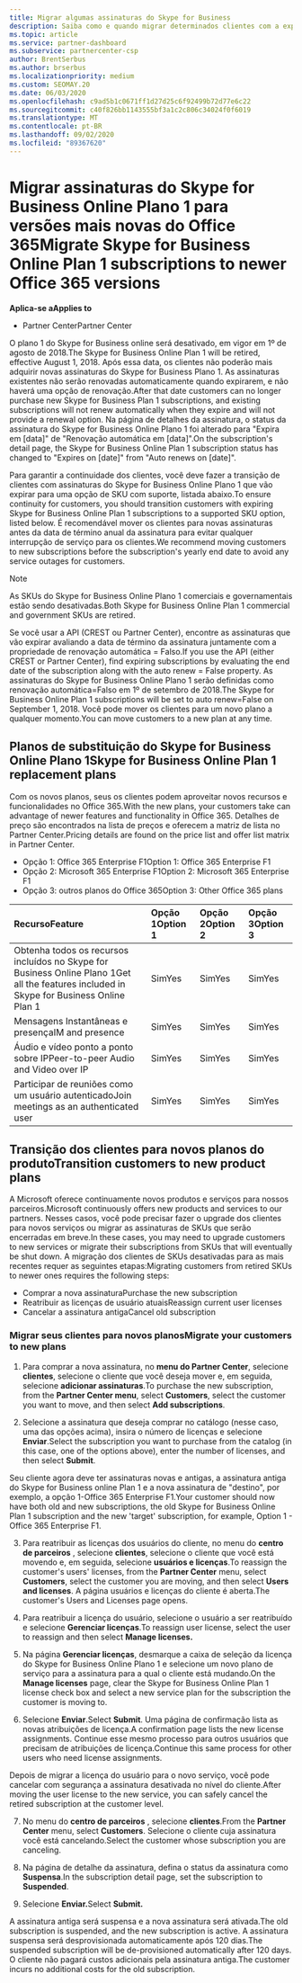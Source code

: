 ```yaml
---
title: Migrar algumas assinaturas do Skype for Business
description: Saiba como e quando migrar determinados clientes com a expiração de assinaturas do plano 1 do Skype for Business online para novas versões do Office 365.
ms.topic: article
ms.service: partner-dashboard
ms.subservice: partnercenter-csp
author: BrentSerbus
ms.author: brserbus
ms.localizationpriority: medium
ms.custom: SEOMAY.20
ms.date: 06/03/2020
ms.openlocfilehash: c9ad5b1c0671ff1d27d25c6f92499b72d77e6c22
ms.sourcegitcommit: c40f826bb1143555bf3a1c2c806c34024f0f6019
ms.translationtype: MT
ms.contentlocale: pt-BR
ms.lasthandoff: 09/02/2020
ms.locfileid: "89367620"
---
```

# <a name="migrate-skype-for-business-online-plan-1-subscriptions-to-newer-office-365-versions"></a><span data-ttu-id="51da6-103">Migrar assinaturas do Skype for Business Online Plano 1 para versões mais novas do Office 365</span><span class="sxs-lookup"><span data-stu-id="51da6-103">Migrate Skype for Business Online Plan 1 subscriptions to newer Office 365 versions</span></span>

<span data-ttu-id="51da6-104">**Aplica-se a**</span><span class="sxs-lookup"><span data-stu-id="51da6-104">**Applies to**</span></span>

- <span data-ttu-id="51da6-105">Partner Center</span><span class="sxs-lookup"><span data-stu-id="51da6-105">Partner Center</span></span>

<span data-ttu-id="51da6-106">O plano 1 do Skype for Business online será desativado, em vigor em 1º de agosto de 2018.</span><span class="sxs-lookup"><span data-stu-id="51da6-106">The Skype for Business Online Plan 1 will be retired, effective August 1, 2018.</span></span> <span data-ttu-id="51da6-107">Após essa data, os clientes não poderão mais adquirir novas assinaturas do Skype for Business Plano 1. As assinaturas existentes não serão renovadas automaticamente quando expirarem, e não haverá uma opção de renovação.</span><span class="sxs-lookup"><span data-stu-id="51da6-107">After that date customers can no longer purchase new Skype for Business Plan 1 subscriptions, and existing subscriptions will not renew automatically when they expire and will not provide a renewal option.</span></span> <span data-ttu-id="51da6-108">Na página de detalhes da assinatura, o status da assinatura do Skype for Business Online Plano 1 foi alterado para "Expira em [data]" de "Renovação automática em [data]".</span><span class="sxs-lookup"><span data-stu-id="51da6-108">On the subscription's detail page, the Skype for Business Online Plan 1 subscription status has changed to "Expires on [date]" from "Auto renews on [date]".</span></span>  

<span data-ttu-id="51da6-109">Para garantir a continuidade dos clientes, você deve fazer a transição de clientes com assinaturas do Skype for Business Online Plano 1 que vão expirar para uma opção de SKU com suporte, listada abaixo.</span><span class="sxs-lookup"><span data-stu-id="51da6-109">To ensure continuity for customers, you should transition customers with expiring Skype for Business Online Plan 1 subscriptions to a supported SKU option, listed below.</span></span> <span data-ttu-id="51da6-110">É recomendável mover os clientes para novas assinaturas antes da data de término anual da assinatura para evitar qualquer interrupção de serviço para os clientes.</span><span class="sxs-lookup"><span data-stu-id="51da6-110">We recommend moving customers to new subscriptions before the subscription's yearly end date to avoid any service outages for customers.</span></span> 

>[!NOTE]
><span data-ttu-id="51da6-111">As SKUs do Skype for Business Online Plano 1 comerciais e governamentais estão sendo desativadas.</span><span class="sxs-lookup"><span data-stu-id="51da6-111">Both Skype for Business Online Plan 1 commercial and government SKUs are retired.</span></span>

<span data-ttu-id="51da6-112">Se você usar a API (CREST ou Partner Center), encontre as assinaturas que vão expirar avaliando a data de término da assinatura juntamente com a propriedade de renovação automática = Falso.</span><span class="sxs-lookup"><span data-stu-id="51da6-112">If you use the API (either CREST or Partner Center), find expiring subscriptions by evaluating the end date of the subscription along with the auto renew = False property.</span></span> <span data-ttu-id="51da6-113">As assinaturas do Skype for Business Online Plano 1 serão definidas como renovação automática=Falso em 1º de setembro de 2018.</span><span class="sxs-lookup"><span data-stu-id="51da6-113">The Skype for Business Online Plan 1 subscriptions will be set to auto renew=False on September 1, 2018.</span></span> <span data-ttu-id="51da6-114">Você pode mover os clientes para um novo plano a qualquer momento.</span><span class="sxs-lookup"><span data-stu-id="51da6-114">You can move customers to a new plan at any time.</span></span> 

## <a name="skype-for-business-online-plan-1-replacement-plans"></a><span data-ttu-id="51da6-115">Planos de substituição do Skype for Business Online Plano 1</span><span class="sxs-lookup"><span data-stu-id="51da6-115">Skype for Business Online Plan 1 replacement plans</span></span>

<span data-ttu-id="51da6-116">Com os novos planos, seus os clientes podem aproveitar novos recursos e funcionalidades no Office 365.</span><span class="sxs-lookup"><span data-stu-id="51da6-116">With the new plans, your customers take can advantage of newer features and functionality in Office 365.</span></span> <span data-ttu-id="51da6-117">Detalhes de preço são encontrados na lista de preços e oferecem a matriz de lista no Partner Center.</span><span class="sxs-lookup"><span data-stu-id="51da6-117">Pricing details are found on the price list and offer list matrix in Partner Center.</span></span> 

- <span data-ttu-id="51da6-118">Opção 1: Office 365 Enterprise F1</span><span class="sxs-lookup"><span data-stu-id="51da6-118">Option 1: Office 365 Enterprise F1</span></span>
- <span data-ttu-id="51da6-119">Opção 2: Microsoft 365 Enterprise F1</span><span class="sxs-lookup"><span data-stu-id="51da6-119">Option 2: Microsoft 365 Enterprise F1</span></span>
- <span data-ttu-id="51da6-120">Opção 3: outros planos do Office 365</span><span class="sxs-lookup"><span data-stu-id="51da6-120">Option 3: Other Office 365 plans</span></span>

|<span data-ttu-id="51da6-121">**Recurso**</span><span class="sxs-lookup"><span data-stu-id="51da6-121">**Feature**</span></span>    |<span data-ttu-id="51da6-122">**Opção 1**</span><span class="sxs-lookup"><span data-stu-id="51da6-122">**Option 1**</span></span>   |<span data-ttu-id="51da6-123">**Opção 2**</span><span class="sxs-lookup"><span data-stu-id="51da6-123">**Option 2**</span></span>   |<span data-ttu-id="51da6-124">**Opção 3**</span><span class="sxs-lookup"><span data-stu-id="51da6-124">**Option 3**</span></span>   |
|:-----------------|:-----------------|:-------------|:------------|
|<span data-ttu-id="51da6-125">Obtenha todos os recursos incluídos no Skype for Business Online Plano 1</span><span class="sxs-lookup"><span data-stu-id="51da6-125">Get all the features included in Skype for Business Online Plan 1</span></span>|<span data-ttu-id="51da6-126">Sim</span><span class="sxs-lookup"><span data-stu-id="51da6-126">Yes</span></span>   |<span data-ttu-id="51da6-127">Sim</span><span class="sxs-lookup"><span data-stu-id="51da6-127">Yes</span></span>   |<span data-ttu-id="51da6-128">Sim</span><span class="sxs-lookup"><span data-stu-id="51da6-128">Yes</span></span>   |
|<span data-ttu-id="51da6-129">Mensagens Instantâneas e presença</span><span class="sxs-lookup"><span data-stu-id="51da6-129">IM and presence</span></span> |<span data-ttu-id="51da6-130">Sim</span><span class="sxs-lookup"><span data-stu-id="51da6-130">Yes</span></span>   |<span data-ttu-id="51da6-131">Sim</span><span class="sxs-lookup"><span data-stu-id="51da6-131">Yes</span></span>   |<span data-ttu-id="51da6-132">Sim</span><span class="sxs-lookup"><span data-stu-id="51da6-132">Yes</span></span>   |
|<span data-ttu-id="51da6-133">Áudio e vídeo ponto a ponto sobre IP</span><span class="sxs-lookup"><span data-stu-id="51da6-133">Peer-to-peer Audio and Video over IP</span></span>|<span data-ttu-id="51da6-134">Sim</span><span class="sxs-lookup"><span data-stu-id="51da6-134">Yes</span></span>   |<span data-ttu-id="51da6-135">Sim</span><span class="sxs-lookup"><span data-stu-id="51da6-135">Yes</span></span>   |<span data-ttu-id="51da6-136">Sim</span><span class="sxs-lookup"><span data-stu-id="51da6-136">Yes</span></span>   
|<span data-ttu-id="51da6-137">Participar de reuniões como um usuário autenticado</span><span class="sxs-lookup"><span data-stu-id="51da6-137">Join meetings as an authenticated user</span></span>| <span data-ttu-id="51da6-138">Sim</span><span class="sxs-lookup"><span data-stu-id="51da6-138">Yes</span></span>   |<span data-ttu-id="51da6-139">Sim</span><span class="sxs-lookup"><span data-stu-id="51da6-139">Yes</span></span>   |<span data-ttu-id="51da6-140">Sim</span><span class="sxs-lookup"><span data-stu-id="51da6-140">Yes</span></span>   |

## <a name="transition-customers-to-new-product-plans"></a><span data-ttu-id="51da6-141">Transição dos clientes para novos planos do produto</span><span class="sxs-lookup"><span data-stu-id="51da6-141">Transition customers to new product plans</span></span>

<span data-ttu-id="51da6-142">A Microsoft oferece continuamente novos produtos e serviços para nossos parceiros.</span><span class="sxs-lookup"><span data-stu-id="51da6-142">Microsoft continuously offers new products and services to our partners.</span></span> <span data-ttu-id="51da6-143">Nesses casos, você pode precisar fazer o upgrade dos clientes para novos serviços ou migrar as assinaturas de SKUs que serão encerradas em breve.</span><span class="sxs-lookup"><span data-stu-id="51da6-143">In these cases, you may need to upgrade customers to new services or migrate their subscriptions from SKUs that will eventually be shut down.</span></span> <span data-ttu-id="51da6-144">A migração dos clientes de SKUs desativadas para as mais recentes requer as seguintes etapas:</span><span class="sxs-lookup"><span data-stu-id="51da6-144">Migrating customers from retired SKUs to newer ones requires the following steps:</span></span>

- <span data-ttu-id="51da6-145">Comprar a nova assinatura</span><span class="sxs-lookup"><span data-stu-id="51da6-145">Purchase the new subscription</span></span>
- <span data-ttu-id="51da6-146">Reatribuir as licenças de usuário atuais</span><span class="sxs-lookup"><span data-stu-id="51da6-146">Reassign current user licenses</span></span>
- <span data-ttu-id="51da6-147">Cancelar a assinatura antiga</span><span class="sxs-lookup"><span data-stu-id="51da6-147">Cancel old subscription</span></span>

### <a name="migrate-your-customers-to-new-plans"></a><span data-ttu-id="51da6-148">Migrar seus clientes para novos planos</span><span class="sxs-lookup"><span data-stu-id="51da6-148">Migrate your customers to new plans</span></span>

1. <span data-ttu-id="51da6-149">Para comprar a nova assinatura, no **menu do Partner Center**, selecione **clientes**, selecione o cliente que você deseja mover e, em seguida, selecione **adicionar assinaturas**.</span><span class="sxs-lookup"><span data-stu-id="51da6-149">To purchase the new subscription, from the **Partner Center menu**, select **Customers**, select the customer you want to move, and then select **Add subscriptions**.</span></span>

2. <span data-ttu-id="51da6-150">Selecione a assinatura que deseja comprar no catálogo (nesse caso, uma das opções acima), insira o número de licenças e selecione **Enviar**.</span><span class="sxs-lookup"><span data-stu-id="51da6-150">Select the subscription you want to purchase from the catalog (in this case, one of the options above), enter the number of licenses, and then select **Submit**.</span></span> 

<span data-ttu-id="51da6-151">Seu cliente agora deve ter assinaturas novas e antigas, a assinatura antiga do Skype for Business online Plan 1 e a nova assinatura de "destino", por exemplo, a opção 1-Office 365 Enterprise F1.</span><span class="sxs-lookup"><span data-stu-id="51da6-151">Your customer should now have both old and new subscriptions, the old Skype for Business Online Plan 1  subscription and the new 'target' subscription, for example, Option 1 - Office 365 Enterprise F1.</span></span>

3. <span data-ttu-id="51da6-152">Para reatribuir as licenças dos usuários do cliente, no menu do **centro de parceiros** , selecione **clientes**, selecione o cliente que você está movendo e, em seguida, selecione **usuários e licenças**.</span><span class="sxs-lookup"><span data-stu-id="51da6-152">To reassign the customer's users' licenses, from the **Partner Center** menu, select **Customers**, select the customer you are moving, and then select **Users and licenses**.</span></span> <span data-ttu-id="51da6-153">A página usuários e licenças do cliente é aberta.</span><span class="sxs-lookup"><span data-stu-id="51da6-153">The customer's Users and Licenses page opens.</span></span>

4. <span data-ttu-id="51da6-154">Para reatribuir a licença do usuário, selecione o usuário a ser reatribuído e selecione **Gerenciar licenças**.</span><span class="sxs-lookup"><span data-stu-id="51da6-154">To reassign user license, select the user to reassign and then select **Manage licenses.**</span></span>

5. <span data-ttu-id="51da6-155">Na página **Gerenciar licenças**, desmarque a caixa de seleção da licença do Skype for Business Online Plano 1 e selecione um novo plano de serviço para a assinatura para a qual o cliente está mudando.</span><span class="sxs-lookup"><span data-stu-id="51da6-155">On the **Manage licenses** page, clear the Skype for Business Online Plan 1 license check box and select a new service plan for the subscription the customer is moving to.</span></span>

6. <span data-ttu-id="51da6-156">Selecione **Enviar**.</span><span class="sxs-lookup"><span data-stu-id="51da6-156">Select **Submit**.</span></span> <span data-ttu-id="51da6-157">Uma página de confirmação lista as novas atribuições de licença.</span><span class="sxs-lookup"><span data-stu-id="51da6-157">A confirmation page lists the new license assignments.</span></span> <span data-ttu-id="51da6-158">Continue esse mesmo processo para outros usuários que precisam de atribuições de licença.</span><span class="sxs-lookup"><span data-stu-id="51da6-158">Continue this same process for other users who need license assignments.</span></span>

<span data-ttu-id="51da6-159">Depois de migrar a licença do usuário para o novo serviço, você pode cancelar com segurança a assinatura desativada no nível do cliente.</span><span class="sxs-lookup"><span data-stu-id="51da6-159">After moving the user license to the new service, you can safely cancel the retired subscription at the customer level.</span></span>

7. <span data-ttu-id="51da6-160">No menu do **centro de parceiros** , selecione **clientes**.</span><span class="sxs-lookup"><span data-stu-id="51da6-160">From the **Partner Center** menu, select **Customers**.</span></span> <span data-ttu-id="51da6-161">Selecione o cliente cuja assinatura você está cancelando.</span><span class="sxs-lookup"><span data-stu-id="51da6-161">Select the customer whose subscription you are canceling.</span></span>

8. <span data-ttu-id="51da6-162">Na página de detalhe da assinatura, defina o status da assinatura como **Suspensa**.</span><span class="sxs-lookup"><span data-stu-id="51da6-162">In the subscription detail page, set the subscription to **Suspended**.</span></span>

9. <span data-ttu-id="51da6-163">Selecione **Enviar.**</span><span class="sxs-lookup"><span data-stu-id="51da6-163">Select **Submit.**</span></span>

<span data-ttu-id="51da6-164">A assinatura antiga será suspensa e a nova assinatura será ativada.</span><span class="sxs-lookup"><span data-stu-id="51da6-164">The old subscription is suspended, and the new subscription is active.</span></span> <span data-ttu-id="51da6-165">A assinatura suspensa será desprovisionada automaticamente após 120 dias.</span><span class="sxs-lookup"><span data-stu-id="51da6-165">The suspended subscription will be de-provisioned automatically after 120 days.</span></span> <span data-ttu-id="51da6-166">O cliente não pagará custos adicionais pela assinatura antiga.</span><span class="sxs-lookup"><span data-stu-id="51da6-166">The customer incurs no additional costs for the old subscription.</span></span>

